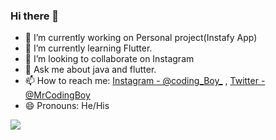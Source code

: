 ### Hi there 👋

- 🔭 I’m currently working on Personal project(Instafy App)
- 🌱 I’m currently learning Flutter.
- 👯 I’m looking to collaborate on Instagram
- 💬 Ask me about java and flutter.
- 📫 How to reach me: [Instagram - @coding_Boy_](https://instagram.com/coding_boy_) , [Twitter - @MrCodingBoy](https://twitter.com/mrcodingboy)
- 😄 Pronouns: He/His


<img src="https://github-readme-stats.vercel.app/api?username=viralvaghela&&show_icons=true&title_color=ffffff&icon_color=bb2acf&text_color=daf7dc&bg_color=191919">
